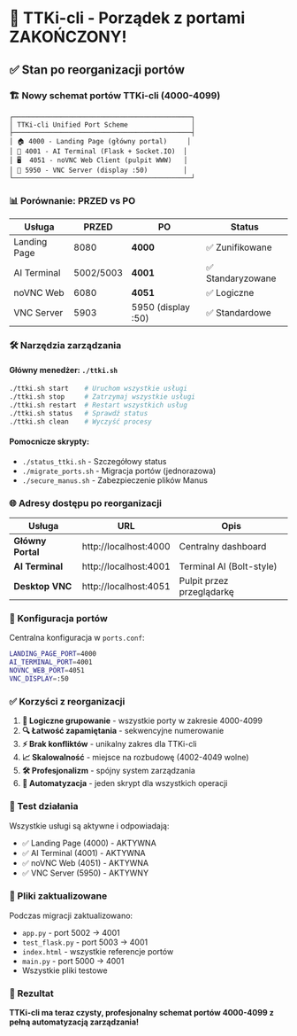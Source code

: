 # 🎯 TTKi-cli - Porządek z portami ZAKOŃCZONY! 

## ✅ Stan po reorganizacji portów

### 🏗️ Nowy schemat portów TTKi-cli (4000-4099)

```
┌─────────────────────────────────────────────┐
│ TTKi-cli Unified Port Scheme                │
├─────────────────────────────────────────────┤
│ 🏠 4000 - Landing Page (główny portal)     │
│ 🤖 4001 - AI Terminal (Flask + Socket.IO)  │
│ 🖥️  4051 - noVNC Web Client (pulpit WWW)   │
│ 🔧 5950 - VNC Server (display :50)         │
└─────────────────────────────────────────────┘
```

### 📊 Porównanie: PRZED vs PO

| Usługa | PRZED | PO | Status |
|--------|--------|-----|---------|
| Landing Page | 8080 | **4000** | ✅ Zunifikowane |
| AI Terminal | 5002/5003 | **4001** | ✅ Standaryzowane |
| noVNC Web | 6080 | **4051** | ✅ Logiczne |
| VNC Server | 5903 | 5950 (display :50) | ✅ Standardowe |

### 🛠️ Narzędzia zarządzania

#### Główny menedżer: `./ttki.sh`
```bash
./ttki.sh start    # Uruchom wszystkie usługi
./ttki.sh stop     # Zatrzymaj wszystkie usługi  
./ttki.sh restart  # Restart wszystkich usług
./ttki.sh status   # Sprawdź status
./ttki.sh clean    # Wyczyść procesy
```

#### Pomocnicze skrypty:
- `./status_ttki.sh` - Szczegółowy status
- `./migrate_ports.sh` - Migracja portów (jednorazowa)
- `./secure_manus.sh` - Zabezpieczenie plików Manus

### 🌐 Adresy dostępu po reorganizacji

| Usługa | URL | Opis |
|--------|-----|------|
| **Główny Portal** | http://localhost:4000 | Centralny dashboard |
| **AI Terminal** | http://localhost:4001 | Terminal AI (Bolt-style) |
| **Desktop VNC** | http://localhost:4051 | Pulpit przez przeglądarkę |

### 🔧 Konfiguracja portów

Centralna konfiguracja w `ports.conf`:
```bash
LANDING_PAGE_PORT=4000
AI_TERMINAL_PORT=4001  
NOVNC_WEB_PORT=4051
VNC_DISPLAY=:50
```

### ✅ Korzyści z reorganizacji

1. **🎯 Logiczne grupowanie** - wszystkie porty w zakresie 4000-4099
2. **🔍 Łatwość zapamiętania** - sekwencyjne numerowanie
3. **⚡ Brak konfliktów** - unikalny zakres dla TTKi-cli
4. **📈 Skalowalność** - miejsce na rozbudowę (4002-4049 wolne)
5. **🛠️ Profesjonalizm** - spójny system zarządzania
6. **🚀 Automatyzacja** - jeden skrypt dla wszystkich operacji

### 🧪 Test działania

Wszystkie usługi są aktywne i odpowiadają:
- ✅ Landing Page (4000) - AKTYWNA
- ✅ AI Terminal (4001) - AKTYWNA  
- ✅ noVNC Web (4051) - AKTYWNA
- ✅ VNC Server (5950) - AKTYWNY

### 📝 Pliki zaktualizowane

Podczas migracji zaktualizowano:
- `app.py` - port 5002 → 4001
- `test_flask.py` - port 5003 → 4001  
- `index.html` - wszystkie referencje portów
- `main.py` - port 5000 → 4001
- Wszystkie pliki testowe

### 🎉 Rezultat

**TTKi-cli ma teraz czysty, profesjonalny schemat portów 4000-4099 z pełną automatyzacją zarządzania!**
